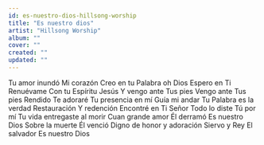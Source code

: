 ```yaml
---
id: es-nuestro-dios-hillsong-worship
title: "Es nuestro dios"
artist: "Hillsong Worship"
album: ""
cover: ""
created: ""
updated: ""
---
```


Tu amor inundó
Mi corazón
Creo en tu Palabra oh Dios
Espero en Ti
Renuévame
Con tu Espíritu Jesús
Y vengo ante Tus pies
Vengo ante Tus pies
Rendido Te adoraré
Tu presencia en mí
Guía mi andar
Tu Palabra es la verdad
Restauración
Y redención
Encontré en Ti Señor
Todo lo diste Tú por mí
Tu vida entregaste al morir
Cuan grande amor
Él derramó
Es nuestro Dios
Sobre la muerte Él venció
Digno de honor y adoración
Siervo y Rey
El salvador
Es nuestro Dios
